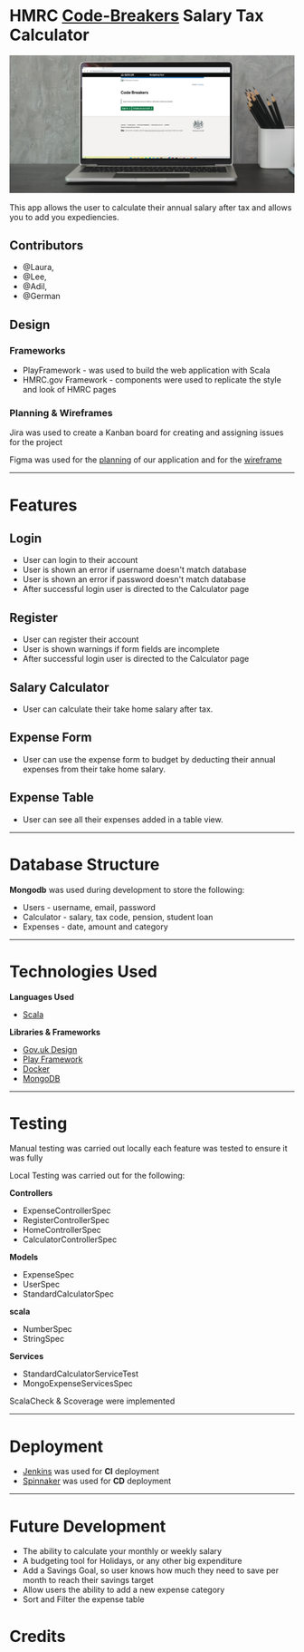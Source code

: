 # HMRC <a href ="https://staging.tiered-planet.net/code-breakers" target="_blank">Code-Breakers</a> Salary Tax Calculator
<img src="public/images/webpage.png" width="600" />

This app allows the user to calculate their annual salary after tax and allows you to add you expediencies.


## Contributors 

* @Laura,
* @Lee,
* @Adil, 
* @German

## Design

### Frameworks
- PlayFramework - was used to build the web application with Scala
- HMRC.gov Framework - components were used to replicate the style and look of HMRC pages 

### Planning & Wireframes
Jira was used to create a Kanban board for creating and assigning issues for the project

Figma was used for the <a href="https://imgur.com/a/bOOCvcu" target="_blank">planning</a> of our application and for the <a href="https://imgur.com/a/EPPuTaL" target="_blank">wireframe</a>

-----
# Features

## Login 
- User can login to their account 
- User is shown an error if username doesn't match database
- User is shown an error if password doesn't match database
- After successful login user is directed to the Calculator page
## Register
- User can register their account
- User is shown warnings if form fields are incomplete
- After successful login user is directed to the Calculator page
## Salary Calculator
- User can calculate their take home salary after tax.

## Expense Form
- User can use the expense form to budget by deducting their annual expenses from their take home salary.

## Expense Table
- User can see all their expenses added in a table view.
-----
# Database Structure
**Mongodb** was used during development to store the following:
- Users - username, email, password
- Calculator - salary, tax code, pension, student loan
- Expenses - date, amount and category
-----
# Technologies Used

**Languages Used**
- <a href="https://www.scala-lang.org/" target="_blank">Scala</a>

**Libraries & Frameworks**
- <a href="https://design-system.service.gov.uk/get-started/" target="_blank">Gov.uk Design</a>
- <a href="https://www.playframework.com/" target="_blank">Play Framework</a>
- <a href="https://www.docker.com/" target="_blank">Docker</a>
- <a href="https://www.mongodb.com/" target="_blank">MongoDB</a>

-----
# Testing
Manual testing was carried out locally each feature was tested to ensure it was fully 

Local Testing was carried out for the following:

**Controllers**
- ExpenseControllerSpec
- RegisterControllerSpec
- HomeControllerSpec
- CalculatorControllerSpec

**Models**
- ExpenseSpec
- UserSpec
- StandardCalculatorSpec

**scala**
- NumberSpec
- StringSpec

**Services**
- StandardCalculatorServiceTest
- MongoExpenseServicesSpec

ScalaCheck & Scoverage were implemented

------

# Deployment
- <a href="https://www.jenkins.io/" target="_blank">Jenkins</a> was used for **CI** deployment
- <a href="https://spinnaker.io/" target="_blank">Spinnaker</a> was used for **CD** deployment

-----

# Future Development
- The ability to calculate your monthly or weekly salary
- A budgeting tool for Holidays, or any other big expenditure
- Add a Savings Goal, so user knows how much they need to save per month to reach their savings target
- Allow users the ability to add a new expense category
- Sort and Filter the expense table


# Credits

